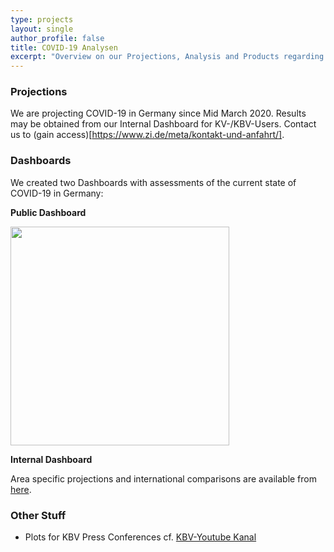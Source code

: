 ```yaml
---
type: projects
layout: single
author_profile: false
title: COVID-19 Analysen
excerpt: "Overview on our Projections, Analysis and Products regarding COVID-19 in Germany"
---
```


### Projections

We are projecting COVID-19 in Germany since Mid March 2020. Results may be obtained from our Internal Dashboard for KV-/KBV-Users. Contact us to (gain access)[https://www.zi.de/meta/kontakt-und-anfahrt/].

### Dashboards

We created two Dashboards with assessments of the current state of COVID-19 in Germany:

**Public Dashboard**

<a href="https://www.zidatasciencelab.de/covid19dashboard/Start"><img src="https://pbs.twimg.com/media/EYSI3oVXYAczk2C?format=jpg&name=medium" width=350></a>

**Internal Dashboard**

Area specific projections and international comparisons are available from [here](https://https://covid-19-monitor.azurewebsites.net/).

### Other Stuff

- Plots for KBV Press Conferences cf. [KBV-Youtube Kanal](https://www.youtube.com/user/kbv4u/search?query=pressekonferenz++coronavirus)
